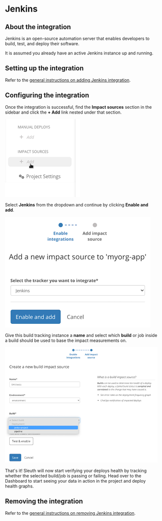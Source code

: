 # Jenkins

## About the integration

Jenkins is an open-source automation server that enables developers to build, test, and deploy their software.

It is assumed you already have an active Jenkins instance up and running.

## Setting up the integration

Refer to the [general instructions on adding Jenkins integration](../../builds/jenkins.md).

## Configuring the integration

Once the integration is successful, find the **Impact sources** section in the sidebar and click the **+ Add** link nested under that section.

![](../../../.gitbook/assets/impact-sidebar.png)

Select **Jenkins** from the dropdown and continue by clicking **Enable and add**.

![](../../../.gitbook/assets/jenkins-impact-build-provider.png)

Give this build tracking instance a **name** and select which **build** or job inside a build should be used to base the impact measurements on.

![](../../../.gitbook/assets/jenkins-impact-form.png)

That's it! Sleuth will now start verifying your deploys health by tracking whether the selected build/job is passing or failing. Head over to the Dashboard to start seeing your data in action in the project and deploy health graphs.

## Removing the integration

Refer to the [general instructions on removing Jenkins integration](../../builds/jenkins.md).
